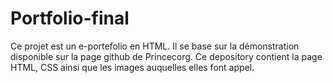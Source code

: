 # Portfolio-final

Ce projet est un e-portefolio en HTML. Il se base sur la démonstration disponible sur la page github de Princecorg.
Ce depository contient la page HTML, CSS ainsi que les images auquelles elles font appel.
